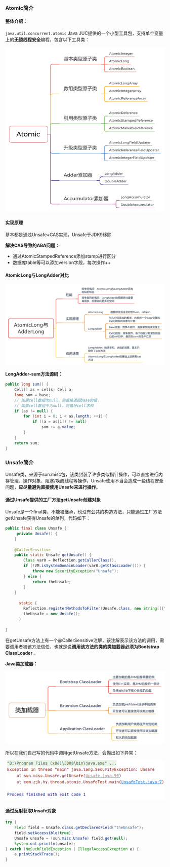 ### Atomic简介

#### 整体介绍：

`java.util.concurrent.atomic` Java JUC提供的一个小型工具包，支持单个变量上的**无锁线程安全**编程，包含以下工具类：

![](atomic.png)

#### 实现原理

基本都是通过Unsafe+CAS实现，Unsafe于JDK9移除

**解决CAS导致的ABA问题：**

+ 通过AtomicStampedReference添加stamp进行区分
+ 数据库table等可以添加version字段，每次操作++

#### AtomicLong与LongAdder对比

![](AtomicLong-AdderLong.png)

**LongAdder-sum方法源码：**

```java
public long sum() {
    Cell[] as = cells; Cell a;
    long sum = base;
    // 如果cell数组为null，则直接返回base的值，
    // 如果cell数组不为null，则循环cell求和
    if (as != null) {
        for (int i = 0; i < as.length; ++i) {
            if ((a = as[i]) != null)
                sum += a.value;
        }
    }
    return sum;
}
```



### Unsafe简介

Unsafe类，来源于sun.misc包，该类封装了许多类似指针操作，可以直接进行内存管理、操作对象、阻塞/唤醒线程等操作，Unsafe使用不当会造成一些线程安全问题，**应尽量避免直接使用Unsafe来进行操作**。

#### 通过Unsafe提供的工厂方法getUnsafe创建对象

Unsafe是一个final类，不能被继承，也没有公共的构造方法，只能通过工厂方法getUnsafe获得Unsafe的单列，代码如下：

```java
public final class Unsafe {
     private Unsafe() {
    }

    @CallerSensitive
    public static Unsafe getUnsafe() {
        Class var0 = Reflection.getCallerClass();
        if (!VM.isSystemDomainLoader(var0.getClassLoader())) {
            throw new SecurityException("Unsafe");
        } else {
            return theUnsafe;
        }
    }
    
      static {
        Reflection.registerMethodsToFilter(Unsafe.class, new String[]{"getUnsafe"});
        theUnsafe = new Unsafe();
      }
    
}
```

在getUnsafe方法上有一个@CallerSensitive注解，该注解表示该方法的调用，需要调用者被该方法信任，也就是说**调用该方法的类的类加载器必须为Bootstrap ClassLoader** 。

**Java类加载器：**

![](ClassLoader.png)

所以在我们自己写的代码中调用getUnsafe方法，会抛出如下异常：

![](getUnsafeException.png)

#### 通过反射获取Unsafe对象

```java
try {
    Field field = Unsafe.class.getDeclaredField("theUnsafe");
    field.setAccessible(true);
    Unsafe unsafe = (sun.misc.Unsafe) field.get(null);
    System.out.println(unsafe);
} catch (NoSuchFieldException | IllegalAccessException e) {
    e.printStackTrace();
}
```

